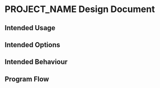 # PROJECT_NAME Design Document

## Intended Usage


## Intended Options


## Intended Behaviour


## Program Flow

